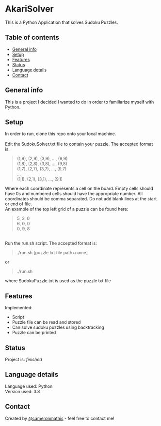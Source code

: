 # AkariSolver
This is a Python Application that solves Sudoku Puzzles.

## Table of contents
* [General info](#general-info)
* [Setup](#setup)
* [Features](#features)
* [Status](#status)
* [Language details](#Language-details)
* [Contact](#contact)

## General info
This is a project I decided I wanted to do in order to familiarize myself with Python.

## Setup
In order to run, clone this repo onto your local machine. <br/><br/>
Edit the SudokuSolver.txt file to contain your puzzle. The accepted format is: 
>(1,9), (2,9), (3,9), ..., (9,9) <br/>
>(1,8), (2,8), (3,8), ..., (9,8) <br/>
>(1,7), (2,7), (3,7), ..., (9,7) <br/>
>... <br/>
>(1,1), (2,1), (3,1), ..., (9,1) <br/>

Where each coordinate represents a cell on the board. Empty cells should have 0s and numbered cells should have the
appropriate number. All coordinates should be comma separated.
Do not add blank lines at the start or end of file. <br/>
An example of the top left grid of a puzzle can be found here: <br/>
>5, 3, 0 <br/>
>6, 0, 0 <br/>
>0, 9, 8 <br/>

<br/>Run the run.sh script. The accepted format is:
>./run.sh [puzzle txt file path+name]

or
>./run.sh

where SudokuPuzzle.txt is used as the puzzle txt file

## Features
Implemented:
* Script
* Puzzle file can be read and stored
* Can solve sudoku puzzles using backtracking
* Puzzle can be printed

## Status
Project is: _finished_

## Language details
Language used: Python </br>
Version used: 3.8

## Contact
Created by [@cameronmathis](https://github.com/cameronmathis/) - feel free to contact me!